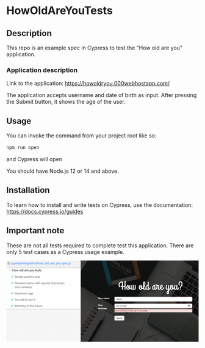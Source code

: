 # HowOldAreYouTests

## Description

This repo is an example spec in Cypress to test the "How old are you" application. 

### Application description

Link to the application: https://howoldryou.000webhostapp.com/

The application accepts username and date of birth as input. After pressing the Submit button, it shows the age of the user.

## Usage

You can invoke the command from your project root like so:
```bash
npm run open
```
and Cypress will open 

You should have Node.js 12 or 14 and above.

## Installation

To learn how to install and write tests on Cypress, use the documentation:
https://docs.cypress.io/guides

## Important note

These are not all tests required to complete test this application.
There are only 5 test cases as a Cypress usage example.

![test results](static/tests_result.png)
